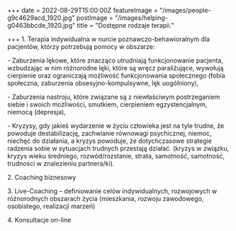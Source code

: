 +++
date = 2022-08-29T15:00:00Z
featureImage = "/images/people-g9c4629acd_1920.jpg"
postImage = "/images/helping-g0463bbcde_1920.jpg"
title = "Dostępne rodzaje terapii."

+++
1\. Terapia indywidualna w nurcie poznawczo-behawioralnym dla pacjentów, którzy potrzebują pomocy w obszarze:

\- Zaburzenia lękowe, które znacząco utrudniają funkcjonowanie pacjenta, wzbudzając w nim różnorodne lęki, które są wręcz paraliżujące, wywołują cierpienie oraz ograniczają możliwość funkcjonowania społecznego (fobia społeczna, zaburzenia obsesyjno-kompulsywne, lęk uogólniony),

\- Zaburzenia nastroju, które związane są z niewłaściwym postrzeganiem siebie i swoich możliwości, smutkiem, cierpieniem egzystencjalnym, niemocą (depresja),

\- Kryzysy, gdy jakieś wydarzenie w życiu człowieka jest na tyle trudne, że powoduje destabilizację, zachwianie równowagi psychicznej, niemoc, niechęć do działania, a kryzys powoduje, że dotychczasowe strategie radzenia sobie w sytuacjach trudnych przestają działać. (kryzys w związku, kryzys wieku średniego, rozwód/rozstanie, strata, samotność, samotność, trudności w znalezieniu partnera/ki).

2\. Coaching biznesowy

3\. Live-Coaching – definiowanie celów indywidualnych, rozwojowych w różnorodnych obszarach życia (mieszkania, rozwoju zawodowego, osobistego, realizacji marzeń)

4\. Konsultacje on-line